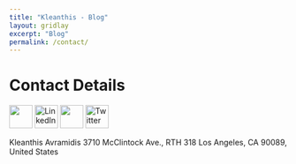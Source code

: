 ```yaml
---
title: "Kleanthis - Blog"
layout: gridlay
excerpt: "Blog"
permalink: /contact/
---
```


# Contact Details

<a href="mailto:k.avramidis@windowslive.com" target="_blank"><img src="https://img.shields.io/badge/Gmail-D14836?style=for-the-badge&logo=gmail&logoColor=white" height=42></img></a>
<a href="https://www.linkedin.com/in/kleanthis-avramidis-274a91114/" target="_blank"><img height=42 alt="LinkedIn" src="https://img.shields.io/badge/linkedin-%230077B5.svg?&style=for-the-badge&logo=linkedin&logoColor=white" /></a>
<a href="https://scholar.google.com/citations?user=mxLN1rUAAAAJ&hl=en" target="_blank"><img height=42 src="https://img.shields.io/badge/-Scholar-326ac5?style=for-the-badge&logo=Google-Scholar&logoColor=white"></img></a>
<a href="https://twitter.com/KAvramidis" target="_blank"><img alt="Twitter" height=42 src="https://img.shields.io/badge/Twitter-1DA1F2?style=for-the-badge&logo=twitter&logoColor=white"></img></a>

Kleanthis Avramidis
3710 McClintock Ave., RTH 318
Los Angeles, CA 90089, United States
